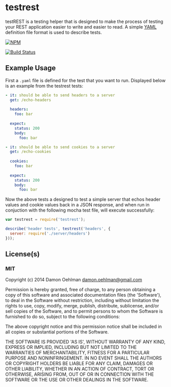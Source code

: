 # testrest

testREST is a testing helper that is designed to make the process of testing
your REST application easier to write and easier to read. A simple
[YAML](http://www.yaml.org/) definition file format is used to describe tests.


[![NPM](https://nodei.co/npm/testrest.png)](https://nodei.co/npm/testrest/)

[![Build Status](https://img.shields.io/travis/DamonOehlman/testrest.svg?branch=master)](https://travis-ci.org/DamonOehlman/testrest)

## Example Usage

First a `.yaml` file is defined for the test that you want to run. Displayed
below is an example from the testrest tests:

```yaml
- it: should be able to send headers to a server
  get: /echo-headers
  
  headers:
    foo: bar
    
  expect:
    status: 200
    body:
      foo: bar

- it: should be able to send cookies to a server
  get: /echo-cookies
  
  cookies:
    foo: bar
    
  expect:
    status: 200
    body:
      foo: bar
```

Now the above tests a designed to test a simple server that echos header values
and cookie values back in a JSON response, and when run in conjuction with the
following mocha test file, will execute successfully:

```js
var testrest = require('testrest');

describe('header tests', testrest('headers', {
  server: require('./server/headers')
}));
```

## License(s)

### MIT

Copyright (c) 2014 Damon Oehlman <damon.oehlman@gmail.com>

Permission is hereby granted, free of charge, to any person obtaining
a copy of this software and associated documentation files (the
'Software'), to deal in the Software without restriction, including
without limitation the rights to use, copy, modify, merge, publish,
distribute, sublicense, and/or sell copies of the Software, and to
permit persons to whom the Software is furnished to do so, subject to
the following conditions:

The above copyright notice and this permission notice shall be
included in all copies or substantial portions of the Software.

THE SOFTWARE IS PROVIDED 'AS IS', WITHOUT WARRANTY OF ANY KIND,
EXPRESS OR IMPLIED, INCLUDING BUT NOT LIMITED TO THE WARRANTIES OF
MERCHANTABILITY, FITNESS FOR A PARTICULAR PURPOSE AND NONINFRINGEMENT.
IN NO EVENT SHALL THE AUTHORS OR COPYRIGHT HOLDERS BE LIABLE FOR ANY
CLAIM, DAMAGES OR OTHER LIABILITY, WHETHER IN AN ACTION OF CONTRACT,
TORT OR OTHERWISE, ARISING FROM, OUT OF OR IN CONNECTION WITH THE
SOFTWARE OR THE USE OR OTHER DEALINGS IN THE SOFTWARE.
